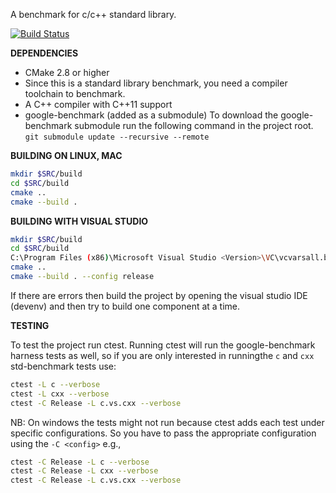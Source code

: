 A benchmark for c/c++ standard library.

[![Build
Status](https://travis-ci.org/hiraditya/std-benchmark.svg?branch=master)](https://travis-ci.org/hiraditya/std-benchmark)

**DEPENDENCIES**
- CMake 2.8 or higher
- Since this is a standard library benchmark, you need a compiler toolchain to benchmark.
- A C++ compiler with C++11 support
- google-benchmark (added as a submodule)
        To download the google-benchmark submodule run the following command in the project root.
        `git submodule update --recursive --remote`

**BUILDING ON LINUX, MAC**
```sh
mkdir $SRC/build
cd $SRC/build
cmake ..
cmake --build .
```

**BUILDING WITH VISUAL STUDIO**
```sh
mkdir $SRC/build
cd $SRC/build
C:\Program Files (x86)\Microsoft Visual Studio <Version>\VC\vcvarsall.bat amd64
cmake ..
cmake --build . --config release
```

If there are errors then build the project by opening the visual studio IDE (devenv)
and then try to build one component at a time.

**TESTING**

To test the project run ctest. Running ctest will run the google-benchmark harness tests
as well, so if you are only interested in runningthe `c` and `cxx` std-benchmark tests use:

```sh
ctest -L c --verbose
ctest -L cxx --verbose
ctest -C Release -L c.vs.cxx --verbose
```

NB: On windows the tests might not run because ctest adds each test under specific
configurations. So you have to pass the appropriate configuration using the `-C <config>` e.g.,

```sh
ctest -C Release -L c --verbose
ctest -C Release -L cxx --verbose
ctest -C Release -L c.vs.cxx --verbose
```

